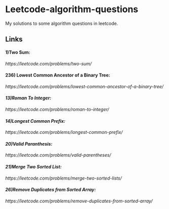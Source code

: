 # Leetcode-algorithm-questions
My solutions to some algorithm questions in leetcode.

<h2>Links</h2>

<h4> 1)Two Sum: </h4> <i>https://leetcode.com/problems/two-sum/ </i><br>
<h4> 236) Lowest Common Ancestor of a Binary Tree: </h4> <i>https://leetcode.com/problems/lowest-common-ancestor-of-a-binary-tree/ <i><br>

<h4> 13)Roman To Integer: </h4> <i>https://leetcode.com/problems/roman-to-integer/ <i><br>

<h4> 14)Longest Common Prefix: </h4> <i>https://leetcode.com/problems/longest-common-prefix/ <i><br>


<h4> 20)Valid Paranthesis: </h4> <i>https://leetcode.com/problems/valid-parentheses/<i><br>

<h4> 21)Merge Two Sorted List: </h4> <i>https://leetcode.com/problems/merge-two-sorted-lists/<i><br>

<h4> 26)Remove Duplicates from Sorted Array: </h4> <i> https://leetcode.com/problems/remove-duplicates-from-sorted-array/ <i><br>

